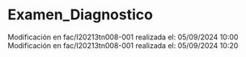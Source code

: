 # Examen_Diagnostico
Modificación en fac/I20213tn008-001 realizada el: 05/09/2024 10:00
Modificación en fac/I20213tn008-001 realizada el: 05/09/2024 10:20